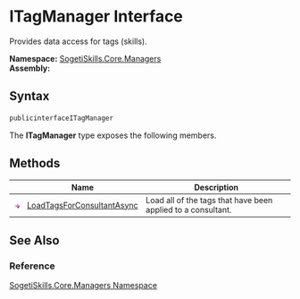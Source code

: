 ITagManager Interface
=====================
Provides data access for tags (skills).

**Namespace:** [SogetiSkills.Core.Managers][1]  
**Assembly:**

Syntax
------

```csharp
publicinterfaceITagManager
```

The **ITagManager** type exposes the following members.


Methods
-------

                 | Name                            | Description                                                  
---------------- | ------------------------------- | ------------------------------------------------------------ 
![Public method] | [LoadTagsForConsultantAsync][2] | Load all of the tags that have been applied to a consultant. 


See Also
--------

### Reference
[SogetiSkills.Core.Managers Namespace][1]  

[1]: ../README.md
[2]: LoadTagsForConsultantAsync.md
[Public method]: ../../_icons/pubmethod.gif "Public method"